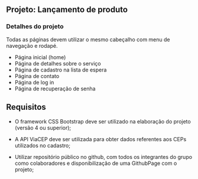 ## Projeto: Lançamento de produto

### Detalhes do projeto

Todas as páginas devem utilizar o mesmo cabeçalho com menu de navegação e rodapé.

* Página inicial (home)
* Página de detalhes sobre o serviço
* Página de cadastro na lista de espera
* Página de contato
* Página de log in
* Página de recuperação de senha

## Requisitos

* O framework CSS Bootstrap deve ser utilizado na elaboração do projeto
(versão 4 ou superior);

* A API ViaCEP deve ser utilizada para obter dados referentes aos CEPs utilizados no
cadastro;

* Utilizar repositório público no github, com todos os integrantes do grupo como
colaboradores e disponibilização de uma GithubPage com o projeto;
